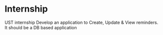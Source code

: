 # Internship
UST internship  Develop an application to Create, Update &amp; View reminders. It should be a DB based application
